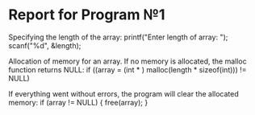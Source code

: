 # Report for Program №1

Specifying the length of the array:
printf("Enter length of array: ");
scanf("%d", &length);

Allocation of memory for an array. If no memory is allocated, the malloc function returns NULL:
if ((array = (int * ) malloc(length * sizeof(int))) != NULL)

If everything went without errors, the program will clear the allocated memory:
if (array != NULL)
{
free(array);
}

